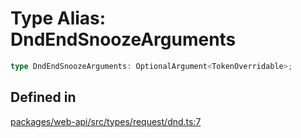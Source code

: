 # Type Alias: DndEndSnoozeArguments

```ts
type DndEndSnoozeArguments: OptionalArgument<TokenOverridable>;
```

## Defined in

[packages/web-api/src/types/request/dnd.ts:7](https://github.com/slackapi/node-slack-sdk/blob/c15385ef93ccdde9702f52f7d1f445999203d794/packages/web-api/src/types/request/dnd.ts#L7)
